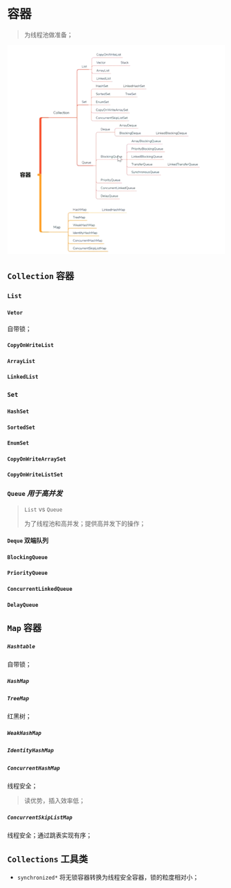 # 容器

> 为线程池做准备；

![container](./container.png)

## `Collection` 容器

### `List`

#### `Vetor`

自带锁；

#### `CopyOnWriteList`

#### `ArrayList`

#### `LinkedList`


### `Set`

#### `HashSet`

#### `SortedSet`

#### `EnumSet`

#### `CopyOnWriteArraySet`

#### `CopyOnWriteListSet`

### `Queue` *用于高并发*

> `List` vs `Queue`
> 
> 为了线程池和高并发；提供高并发下的操作；

#### `Deque` 双端队列

#### `BlockingQueue`

#### `PriorityQueue`

#### `ConcurrentLinkedQueue`

#### `DelayQueue`

## `Map` 容器

##### `Hashtable`

自带锁；

##### `HashMap`

##### `TreeMap`

红黑树；

##### `WeakHashMap`

##### `IdentityHashMap`

##### `ConcurrentHashMap` 

线程安全；

> 读优势，插入效率低；

##### `ConcurrentSkipListMap` 

线程安全；通过跳表实现有序；

## `Collections` 工具类

* `synchronized*` 将无锁容器转换为线程安全容器，锁的粒度相对小；

